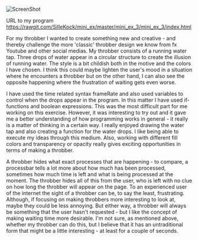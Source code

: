 ![ScreenShot](https://github.com/SilleKock/mini_ex/blob/master/mini_ex_3/Sk%C3%A6rmbillede%202018-02-25%20kl.%2019.06.58.png)

URL to my program https://rawgit.com/SilleKock/mini_ex/master/mini_ex_3/mini_ex_3/index.html

For my throbber I wanted to create something new and creative - and thereby challenge the more 'classic' throbber design we know from fx Youtube and other social medias. My throbber consists of a running water tap. Three drops of water appear in a circular structure to create the illusion of running water. The style is a bit childish both in the motive and the colors I have chosen. I think this could maybe lighten the user's mood in a situation where he encounters a throbber but on the other hand, I can also see the opposite happening where the frustration of waiting gets even worse. 

I have used the time related syntax frameRate and also used variables to control when the drops appear in the program. In this matter I have used if-functions and boolean expressions. This was the most difficult part for me working on this exercise. However, it was interesting to try out and it gave me a better understanding of how programming works in general - it really is a matter of thinking in a certain way. I really enjoyed drawing the water tap and also creating a function for the water drops. I like being able to execute my ideas through this medium. Also, working with different fill colors and transparency or opacity really gives exciting opportunities in terms of making a throbber. 

A throbber hides what exact processes that are happening - to compare, a processbar tells a lot more about how much has been processed, sometimes how much time is left and what is being processed at the moment. The throbber hides all of this from the user, who is left with no clue on how long the throbber will appear on the page. To an experienced user of the internet the sight of a throbber can be, to say the least, frustrating. Although, if focusing on making throbbers more interesting to look at, maybe they could be less annoying. But either way, a throbber will always be something that the user hasn't requested - but I like the concept of making waiting time more desirable. I'm not sure, as mentioned above, whether my throbber can do this, but I believe that it has an untraditional form that might be a little interesting - at least for a couple of seconds. 
